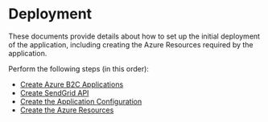 # Deployment

These documents provide details about how to set up the initial deployment of the application, including creating the Azure Resources required by the application.

Perform the following steps (in this order):

- [Create Azure B2C Applications](./deployment-b2c.md)
- [Create SendGrid API](./deployment-sendgrid.md)
- [Create the Application Configuration](./deployment-configuration.md)
- [Create the Azure Resources](./deployment-resources.md)
